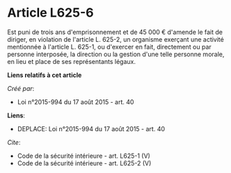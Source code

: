 # Article L625-6

Est puni de trois ans d'emprisonnement et de 45 000 € d'amende le fait de diriger, en violation de l'article L. 625-2, un
organisme exerçant une activité mentionnée à l'article L. 625-1, ou d'exercer en fait, directement ou par personne
interposée, la direction ou la gestion d'une telle personne morale, en lieu et place de ses représentants légaux.

**Liens relatifs à cet article**

_Créé par_:

  - Loi n°2015-994 du 17 août 2015 - art. 40

**Liens**:

  - DEPLACE: Loi n°2015-994 du 17 août 2015 - art. 40

_Cite_:

  - Code de la sécurité intérieure - art. L625-1 (V)
  - Code de la sécurité intérieure - art. L625-2 (V)
